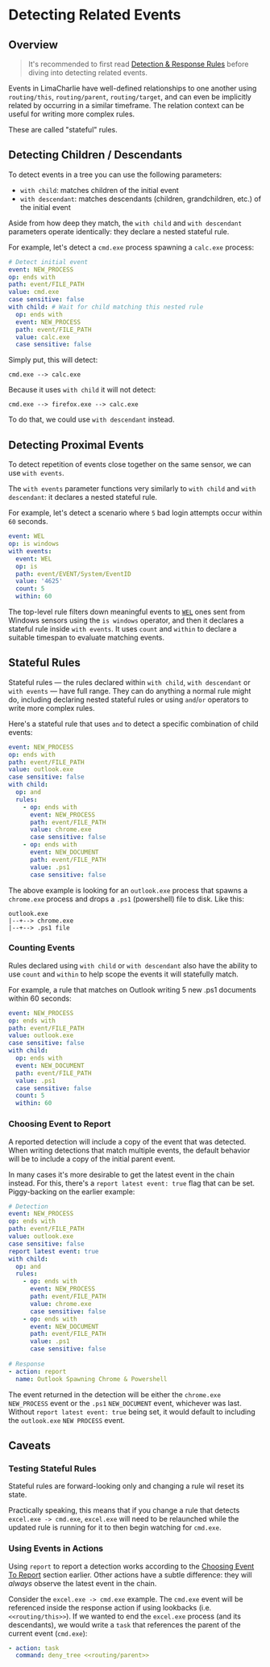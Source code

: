 # Detecting Related Events

## Overview

> It's recommended to first read [Detection & Response Rules](dr.md) before diving into detecting related events.

Events in LimaCharlie have well-defined relationships to one another using `routing/this`, `routing/parent`, `routing/target`, and can even be implicitly related by occurring in a similar timeframe. The relation context can be useful for writing more complex rules.

These are called "stateful" rules. 

## Detecting Children / Descendants

To detect events in a tree you can use the following parameters:

* `with child`: matches children of the initial event  
* `with descendant`: matches descendants (children, grandchildren, etc.) of the initial event

Aside from how deep they match, the `with child` and `with descendant` parameters operate identically: they declare a nested stateful rule.

For example, let's detect a `cmd.exe` process spawning a `calc.exe` process:

```yaml
# Detect initial event
event: NEW_PROCESS
op: ends with
path: event/FILE_PATH
value: cmd.exe
case sensitive: false
with child: # Wait for child matching this nested rule
  op: ends with
  event: NEW_PROCESS
  path: event/FILE_PATH
  value: calc.exe
  case sensitive: false
```

Simply put, this will detect:

```
cmd.exe --> calc.exe
```

Because it uses `with child` it will not detect:

```
cmd.exe --> firefox.exe --> calc.exe
```

To do that, we could use `with descendant` instead.

## Detecting Proximal Events

To detect repetition of events close together on the same sensor, we can use `with events`.

The `with events` parameter functions very similarly to `with child` and `with descendant`: it declares a nested stateful rule.

For example, let's detect a scenario where `5` bad login attempts occur within `60` seconds.

```yaml
event: WEL
op: is windows
with events:
  event: WEL
  op: is
  path: event/EVENT/System/EventID
  value: '4625'
  count: 5
  within: 60
```

The top-level rule filters down meaningful events to [`WEL`](events.md#WEL) ones sent from Windows sensors using the `is windows` operator, and then it declares a stateful rule inside `with events`. It uses `count` and `within` to declare a suitable timespan to evaluate matching events.

## Stateful Rules

Stateful rules &mdash; the rules declared within `with child`, `with descendant` or `with events` &mdash; have full range. They can do anything a normal rule might do, including declaring nested stateful rules or using `and`/`or` operators to write more complex rules. 

Here's a stateful rule that uses `and` to detect a specific combination of child events:

```yaml
event: NEW_PROCESS
op: ends with
path: event/FILE_PATH
value: outlook.exe
case sensitive: false
with child:
  op: and
  rules:
    - op: ends with
      event: NEW_PROCESS
      path: event/FILE_PATH
      value: chrome.exe
      case sensitive: false
    - op: ends with
      event: NEW_DOCUMENT
      path: event/FILE_PATH
      value: .ps1
      case sensitive: false
```

The above example is looking for an `outlook.exe` process that spawns a `chrome.exe` process and drops a `.ps1` (powershell) file to disk. Like this:

```
outlook.exe
|--+--> chrome.exe
|--+--> .ps1 file
```

### Counting Events

Rules declared using `with child` or `with descendant` also have the ability to use `count` and `within` to help scope the events it will statefully match.

For example, a rule that matches on Outlook writing 5 new .ps1 documents within 60 seconds:

```yaml
event: NEW_PROCESS
op: ends with
path: event/FILE_PATH
value: outlook.exe
case sensitive: false
with child:
  op: ends with
  event: NEW_DOCUMENT
  path: event/FILE_PATH
  value: .ps1
  case sensitive: false
  count: 5
  within: 60
```

### Choosing Event to Report

A reported detection will include a copy of the event that was detected. When writing detections that match multiple events, the default behavior will be to include a copy of the initial parent event. 

In many cases it's more desirable to get the latest event in the chain instead. For this, there's a `report latest event: true` flag that can be set. Piggy-backing on the earlier example:

```yaml
# Detection
event: NEW_PROCESS
op: ends with
path: event/FILE_PATH
value: outlook.exe
case sensitive: false
report latest event: true
with child:
  op: and
  rules:
    - op: ends with
      event: NEW_PROCESS
      path: event/FILE_PATH
      value: chrome.exe
      case sensitive: false
    - op: ends with
      event: NEW_DOCUMENT
      path: event/FILE_PATH
      value: .ps1
      case sensitive: false
  
# Response
- action: report
  name: Outlook Spawning Chrome & Powershell
```

The event returned in the detection will be either the `chrome.exe` `NEW_PROCESS` event or the `.ps1` `NEW_DOCUMENT` event, whichever was last. Without `report latest event: true` being set, it would default to including the `outlook.exe` `NEW PROCESS` event.

## Caveats

### Testing Stateful Rules

Stateful rules are forward-looking only and changing a rule wil reset its state. 

Practically speaking, this means that if you change a rule that detects `excel.exe -> cmd.exe`, `excel.exe` will need to be relaunched while the updated rule is running for it to then begin watching for `cmd.exe`. 

### Using Events in Actions

Using `report` to report a detection works according to the [Choosing Event To Report](detecting-related-events.md#choosing-event-to-report) section earlier. Other actions have a subtle difference: they will _always_ observe the latest event in the chain.

Consider the `excel.exe -> cmd.exe` example. The `cmd.exe` event will be referenced inside the response action if using lookbacks (i.e. `<<routing/this>>`). If we wanted to end the `excel.exe` process (and its descendants), we would write a `task` that references the parent of the current event (`cmd.exe`):

```yaml
- action: task
  command: deny_tree <<routing/parent>>
```
